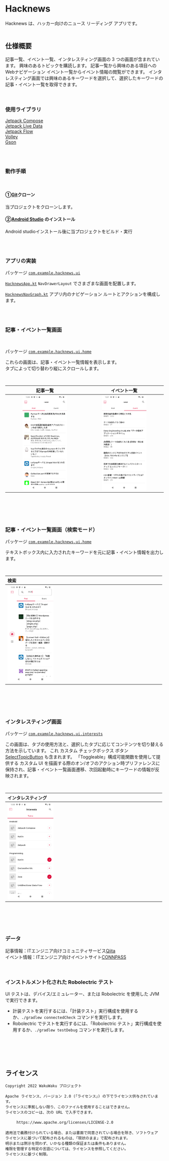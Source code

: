 # Hacknews
Hacknews は、ハッカー向けのニュース リーディング アプリです。  
<br>

## 仕様概要
記事一覧、イベント一覧、インタレスティング画面の 3 つの画面が含まれています。
興味のあるトピックを購読します。 記事一覧から興味のある項目へのWebナビゲーション
イベント一覧からイベント情報の閲覧ができます。
インタレスティング画面では興味のあるキーワードを選択して、選択したキーワードの記事・イベント一覧を取得できます。
<br>  
<br>

### 使用ライブラリ
[Jetpack Compose](https://developer.android.com/jetpack/compose)   
[Jetpack Live Data](https://developer.android.com/topic/libraries/architecture/livedata?hl=ja)   
[Jetpack Flow](https://developer.android.com/kotlin/flow?hl=ja#jetpack)   
[Volley](https://developer.android.com/training/volley?hl=ja)   
[Gson](https://github.com/google/gson)   

<br>
<br>

### 動作手順
<br>

#### ①[Git](https://git-scm.com/)クローン
当プロジェクトをクローンします。
<br>

#### ②[Android Studio](https://developer.android.com/studio)  のインストール
Android studioインストール後に当プロジェクトをビルド・実行

<br>
<br>

### アプリの実装
パッケージ [`com.example.hacknews.ui`][1]

[`HacknewsApp.kt`][2] `NavDrawerLayout` でさまざまな画面を配置します。

[`HacknewsNavGraph.kt`][3] アプリ内のナビゲーション ルートとアクションを構成します。

[1]: app/src/main/java/com/example/hacknews/ui
[2]: app/src/main/java/com/example/hacknews/ui/HacknewsApp.kt
[3]: app/src/main/java/com/example/hacknews/ui/HacknewsNavGraph.kt
<br>
<br>

### 記事・イベント一覧画面
<br>

パッケージ [`com.example.hacknews.ui.home`][4]

これらの画面は、記事・イベント一覧情報を表示します。  
タブによって切り替わり縦にスクロールします。  

[4]: app/src/main/java/com/example/hacknews/ui/home  
<br>

|  記事一覧  |  イベント一覧  |
| :--: | :--: |
| <img src="screenshots/home_post.png" width="60%"> | <img src="screenshots/home_event.png" width="60%"> |

<br>
<br>
<br>
<br>

### 記事・イベント一覧画面（検索モード）

パッケージ [`com.example.hacknews.ui.home`][7]

テキストボックス内に入力されたキーワードを元に記事・イベント情報を出力します。

<br>

|  検索  |
| :-- |
| <img src="screenshots/home_mode_find.png" width="30%"> |

<br>
<br>
<br>
<br>

### インタレスティング画面

パッケージ [`com.example.hacknews.ui.interests`][7]

この画面は、タブの使用方法と、選択したタブに応じてコンテンツを切り替える方法を示しています。 これ
カスタム チェックボックス ボタン [SelectTopicButton][8] も含まれます。
「Toggleable」構成可能関数を使用して提供する
カスタム UI を描画する際のオン/オフのアクション時プリファレンスに保持され、記事・イベント一覧画面遷移、次回起動時にキーワードの情報が反映されます。

[7]: app/src/main/java/com/example/hacknews/ui/interests
[8]: app/src/main/java/com/example/hacknews/ui/interests/SelectTopicButton.kt
<br>

|  インタレスティング  |
| :-- |
| <img src="screenshots/interests.png" width="30%"> |

<br>
<br>
<br>
<br>

### データ
記事情報：ITエンジニア向けコミュニティサービス[Qiita](https://qiita.com/)  
イベント情報：ITエンジニア向けイベントサイト[CONNPASS](https://connpass.com/)  
<br>
<br>

### インストルメント化された Robolectric テスト

UI テストは、デバイス/エミュレーター、または Robolectric を使用した JVM で実行できます。

* 計装テストを実行するには、「計装テスト」実行構成を使用するか、`./gradlew connectedCheck` コマンドを実行します。
* Robolectric でテストを実行するには、「Robolectric テスト」実行構成を使用するか、`./gradlew testDebug` コマンドを実行します。  

<br>
<br>
<br>
<br>


## ライセンス

```
Copyright 2022 WakuWaku プロジェクト

Apache ライセンス、バージョン 2.0 (「ライセンス」) の下でライセンス供与されています。
ライセンスに準拠しない限り、このファイルを使用することはできません。
ライセンスのコピーは、次の URL で入手できます。

     https://www.apache.org/licenses/LICENSE-2.0

適用法で義務付けられている場合、または書面で同意されている場合を除き、ソフトウェア
ライセンスに基づいて配布されるものは、「現状のまま」で配布されます。
明示または黙示を問わず、いかなる種類の保証または条件もありません。
権限を管理する特定の言語については、ライセンスを参照してください。
ライセンスに基づく制限。
```
